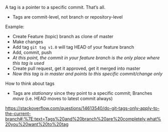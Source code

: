 A tag is a pointer to a specific commit. That’s all. 
- Tags are commit-level, not branch or repository-level

Example:
- Create Feature (topic) branch as clone of master
- Make changes 
- Add tag `git tag v1.0` will tag HEAD of your feature branch 
- Add, commit, push
- *At this point, the commit in your feature branch is the only place where this tag is used*
- Create pull request, get it approved, get it merged into master
- *Now this tag is in master and points to this specific commit/change only*

How to think about tags
- Tags are *stationary* since they point to a specific commit; Branches *move* (i.e. HEAD moves to latest commit always)

https://stackoverflow.com/questions/14613540/do-git-tags-only-apply-to-the-current-branch#:%7E:text=Tags%20and%20branch%20are%20completely,what%20you%20want%20to%20tag